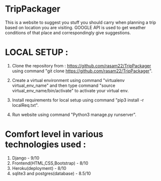 # TripPackager

This is a website to suggest you stuff you should carry when planning a trip based on location you are visiting.
GOOGLE API is used to get weather conditions of that place and correspondingly give suggestions.

# LOCAL SETUP :

1. Clone the repository from : https://github.com/rasam22/TripPackager using command "git clone https://github.com/rasam22/TripPackager".

2. Create a virtual environment using command "virtualenv virtual_env_name" and then type command "source virtual_env_name/bin/activate" to activate your virtual env.

3. Install requirements for local setup using command "pip3 install -r localReq.txt".

4. Run website using command "Python3 manage.py runserver".


# Comfort level in various technologies used :

1. Django - 9/10
2. Frontend(HTML,CSS,Bootstrap) - 8/10
3. Heroku(deployment) - 8/10
4. sqlite3 and postgres(database) - 8.5/10

